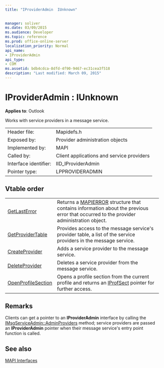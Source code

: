 ```yaml
---
title: "IProviderAdmin  IUnknown"
 
 
manager: soliver
ms.date: 03/09/2015
ms.audience: Developer
ms.topic: reference
ms.prod: office-online-server
localization_priority: Normal
api_name:
- IProviderAdmin
api_type:
- COM
ms.assetid: bdb4cdca-8dfd-4f90-9467-ec31cea3f518
description: "Last modified: March 09, 2015"
---
```


# IProviderAdmin : IUnknown

  
  
**Applies to**: Outlook 
  
Works with service providers in a message service. 
  
|||
|:-----|:-----|
|Header file:  <br/> |Mapidefs.h  <br/> |
|Exposed by:  <br/> |Provider administration objects  <br/> |
|Implemented by:  <br/> |MAPI  <br/> |
|Called by:  <br/> |Client applications and service providers  <br/> |
|Interface identifier:  <br/> |IID_IProviderAdmin  <br/> |
|Pointer type:  <br/> |LPPROVIDERADMIN  <br/> |
   
## Vtable order

|||
|:-----|:-----|
|[GetLastError](iprovideradmin-getlasterror.md) <br/> |Returns a [MAPIERROR](mapierror.md) structure that contains information about the previous error that occurred to the provider administration object.  <br/> |
|[GetProviderTable](iprovideradmin-getprovidertable.md) <br/> |Provides access to the message service's provider table, a list of the service providers in the message service.  <br/> |
|[CreateProvider](iprovideradmin-createprovider.md) <br/> |Adds a service provider to the message service.  <br/> |
|[DeleteProvider](iprovideradmin-deleteprovider.md) <br/> |Deletes a service provider from the message service.  <br/> |
|[OpenProfileSection](iprovideradmin-openprofilesection.md) <br/> |Opens a profile section from the current profile and returns an [IProfSect](iprofsectimapiprop.md) pointer for further access.  <br/> |
   
## Remarks

Clients can get a pointer to an **IProviderAdmin** interface by calling the [IMsgServiceAdmin::AdminProviders](imsgserviceadmin-adminproviders.md) method; service providers are passed an **IProviderAdmin** pointer when their message service's entry point function is called. 
  
## See also



[MAPI Interfaces](mapi-interfaces.md)

